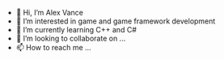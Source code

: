 - 👋 Hi, I’m Alex Vance
- 👀 I’m interested in game and game framework development
- 🌱 I’m currently learning C++ and C#
- 💞️ I’m looking to collaborate on ...
- 📫 How to reach me ...

<!---
AlexVance22/AlexVance22 is a ✨ special ✨ repository because its `README.md` (this file) appears on your GitHub profile.
You can click the Preview link to take a look at your changes.
--->
